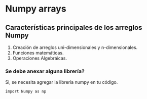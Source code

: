 # Numpy arrays

## Características principales de los arreglos Numpy

1. Creación de arreglos uni-dimensionales y n-dimensionales.
2. Funciones matemáticas.
3. Operaciones Algebráicas.

### Se debe anexar alguna librería?

Si, se necesita agregar la librería numpy en tu código.

```pyton
import Numpy as np
```
